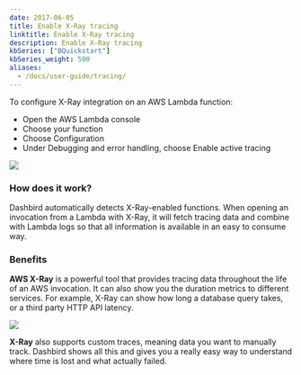 ```yaml
---
date: 2017-06-05
title: Enable X-Ray tracing
linktitle: Enable X-Ray tracing
description: Enable X-Ray tracing
kbSeries: ["BQuickstart"]
kbSeries_weight: 500
aliases:
  - /docs/user-guide/tracing/
---
```


To configure X-Ray integration on an AWS Lambda function:

* Open the AWS Lambda console
* Choose your function
* Choose Configuration
* Under Debugging and error handling, choose Enable active tracing

![](/images/docs/x-ray-enable.png)

### How does it work?
Dashbird automatically detects X-Ray-enabled functions. When opening an invocation from a Lambda with X-Ray, it will fetch tracing data and combine with Lambda logs so that all information is available in an easy to consume way.

### Benefits
**AWS X-Ray** is a powerful tool that provides tracing data throughout the life of an AWS invocation. It can also show you the duration metrics to different services. For example, X-Ray can show how long a database query takes, or a third party HTTP API latency.

![](/images/docs/x-ray-traces.png)

**X-Ray** also supports custom traces, meaning data you want to manually track. Dashbird shows all this and gives you a really easy way to understand where time is lost and what actually failed.
